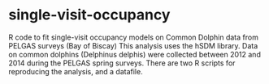 # single-visit-occupancy
R code to fit single-visit occupancy models on Common Dolphin data from PELGAS surveys (Bay of Biscay)
This analysis uses the hSDM library.
Data on common dolphins (Delphinus delphis) were collected between 2012 and 2014 during the PELGAS spring surveys.
There are two R scripts for reproducing the analysis, and a datafile.
